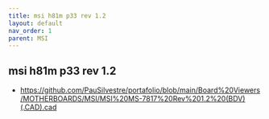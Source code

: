 ```yaml
---
title: msi h81m p33 rev 1.2
layout: default
nav_order: 1
parent: MSI
---
```


## msi h81m p33 rev 1.2

- https://github.com/PauSilvestre/portafolio/blob/main/Board%20Viewers/MOTHERBOARDS/MSI/MSI%20MS-7817%20Rev%201.2%20(BDV)(.CAD).cad
